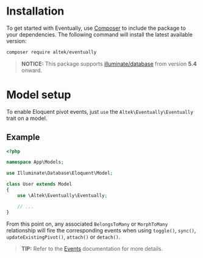 # Installation
To get started with Eventually, use [Composer](https://getcomposer.org/doc/00-intro.md) to include the package to your dependencies.
The following command will install the latest available version:

```sh
composer require altek/eventually
```

> **NOTICE:** This package supports [illuminate/database](https://packagist.org/packages/illuminate/database) from version **5.4** onward.

# Model setup
To enable Eloquent pivot events, just `use` the `Altek\Eventually\Eventually` trait on a model.

## Example
```php
<?php

namespace App\Models;

use Illuminate\Database\Eloquent\Model;

class User extends Model
{
    use \Altek\Eventually\Eventually;

    // ...
}
```

From this point on, any associated `BelongsToMany` or `MorphToMany` relationship will fire the corresponding events when using `toggle()`, `sync()`, `updateExistingPivot()`, `attach()` or `detach()`.

> **TIP:** Refer to the [Events](events.md) documentation for more details.
